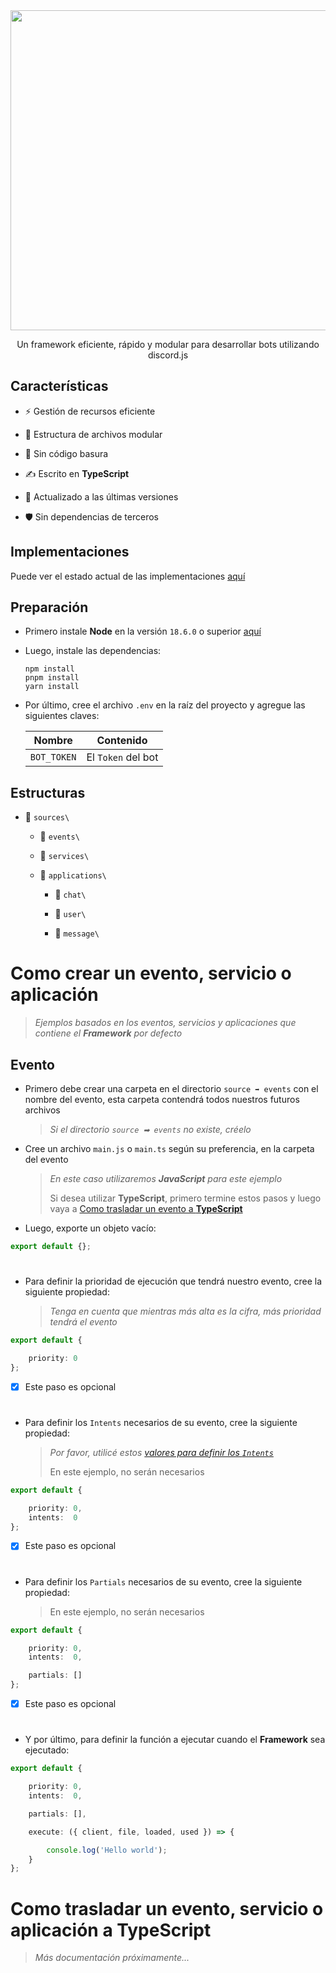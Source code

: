 <div align='center'>
    <img src='https://i.ibb.co/CKz4kQQ/logo.png' width='512' />
    <p>
        Un framework eficiente, rápido y modular para desarrollar bots utilizando discord.js
    </p>
</div>

## Características

- ⚡️ Gestión de recursos eficiente

- 🧱 Estructura de archivos modular

- 🧽 Sin código basura

- ✍ Escrito en **TypeScript**

- 🌃 Actualizado a las últimas versiones

- 🛡 Sin dependencias de terceros

## Implementaciones

Puede ver el estado actual de las implementaciones [aquí](https://themarzon.notion.site/3a93960b980b484780c38e8c9aa360e1)

## Preparación

- Primero instale **Node** en la versión ``18.6.0`` o superior [aquí](https://nodejs.org)

- Luego, instale las dependencias:
  
    ```sh-session
    npm install
    pnpm install
    yarn install
    ```

- Por último, cree el archivo ``.env`` en la raíz del proyecto y agregue las siguientes claves:

    | Nombre      | Contenido          |
    |-------------|--------------------|
    | `BOT_TOKEN` | El `Token` del bot |

## Estructuras


- 📂 ``sources\``

    - 📂 ``events\``

    - 📂 ``services\``

    - 📂 ``applications\``

        - 📂 ``chat\``

        - 📂 ``user\``

        - 📂 ``message\``


# Como crear un evento, servicio o aplicación

> _Ejemplos basados en los eventos, servicios y aplicaciones que contiene el **Framework** por defecto_

## Evento

- Primero debe crear una carpeta en el directorio ``source ➡ events`` con el nombre del evento, esta carpeta contendrá todos nuestros futuros archivos

    > _Si el directorio ``source ➡ events`` no existe, créelo_

- Cree un archivo ``main.js`` o ``main.ts`` según su preferencia, en la carpeta del evento

    > _En este caso utilizaremos **JavaScript** para este ejemplo_
    >
    > Si desea utilizar **TypeScript**, primero termine estos pasos y luego vaya a [Como trasladar un evento a **TypeScript**]()

- Luego, exporte un objeto vacío:

```ts
export default {};
```

#

- Para definir la prioridad de ejecución que tendrá nuestro evento, cree la siguiente propiedad:

    > _Tenga en cuenta que mientras más alta es la cifra, más prioridad tendrá el evento_

```ts
export default {

    priority: 0
};
```

- [x] Este paso es opcional

#

- Para definir los ``Intents`` necesarios de su evento, cree la siguiente propiedad:

    > _Por favor, utilicé estos [valores para definir los ``Intents``](https://discord.com/developers/docs/topics/gateway#gateway-intents)_
    > 
    > En este ejemplo, no serán necesarios

```ts
export default {

    priority: 0,
    intents:  0
};
```

- [x] Este paso es opcional

#

- Para definir los ``Partials`` necesarios de su evento, cree la siguiente propiedad:

    > En este ejemplo, no serán necesarios

```ts
export default {

    priority: 0,
    intents:  0,

    partials: []
};
```

- [x] Este paso es opcional

#

- Y por último, para definir la función a ejecutar cuando el **Framework** sea ejecutado:

```ts
export default {

    priority: 0,
    intents:  0,

    partials: [],

    execute: ({ client, file, loaded, used }) => {

        console.log('Hello world');
    }
};
```

# Como trasladar un evento, servicio o aplicación a **TypeScript**

> _Más documentación próximamente..._
